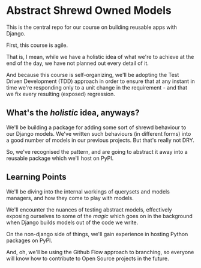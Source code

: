 # Abstract Shrewd Owned Models

This is the central repo for our course on building reusable apps with Django.

First, this course is agile.

That is, I mean, while we have a holistic idea of what we're to achieve at the end of the day, we have not planned out every detail of it.

And because this course is self-organizing, we'll be adopting the Test Driven Development (TDD) approach in order to ensure that at any instant in time we're responding only to a unit change in the requirement - and that we fix every resulting (exposed) regression.


## What's the _holistic_ idea, anyways?

We'll be building a package for adding some sort of shrewd behaviour to our Django models. We've written such behaviours (in different forms) into a good number of models in our previous projects. But that's really not DRY.

So, we've recognised the pattern, and are going to abstract it away into a reusable package which we'll host on PyPI.


## Learning Points

We'll be diving into the internal workings of querysets and models managers, and how they come to play with models.

We'll encounter the nuances of testing abstract models, effectively exposing ourselves to some of the _magic_ which goes on in the background when Django builds models out of the code we write.

On the non-django side of things, we'll gain experience in hosting Python packages on PyPI.

And, oh, we'll be using the Github Flow approach to branching, so everyone will know how to contribute to Open Source projects in the future.
